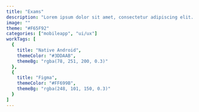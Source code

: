 ```yaml
---
title: "Exams"
description: "Lorem ipsum dolor sit amet, consectetur adipiscing elit. Et, venenatis sit urna, purus non egestas."
image: ""
theme: "#F65F92"
categories: ["mobileapp", "ui/ux"]
workTags: [
  {
    title: "Native Android",
    themeColor: "#3DDAAB",
    themeBg: "rgba(78, 251, 200, 0.3)"
  },
  {
    title: "Figma",
    themeColor: "#FF699B",
    themeBg: "rgba(248, 101, 150, 0.3)"
  }
]
---
```

